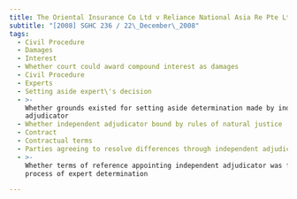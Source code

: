 ```yaml
---
title: The Oriental Insurance Co Ltd v Reliance National Asia Re Pte Ltd
subtitle: "[2008] SGHC 236 / 22\_December\_2008"
tags:
  - Civil Procedure
  - Damages
  - Interest
  - Whether court could award compound interest as damages
  - Civil Procedure
  - Experts
  - Setting aside expert\'s decision
  - >-
    Whether grounds existed for setting aside determination made by independent
    adjudicator
  - Whether independent adjudicator bound by rules of natural justice
  - Contract
  - Contractual terms
  - Parties agreeing to resolve differences through independent adjudicator
  - >-
    Whether terms of reference appointing independent adjudicator was for
    process of expert determination

---
```


